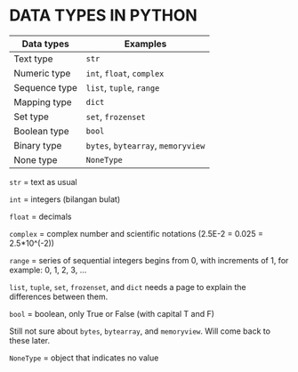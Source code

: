 # DATA TYPES IN PYTHON
| Data types | Examples |
| --- | --- |
| Text type | ```str``` |
| Numeric type | ```int```, ```float```, ```complex``` |
| Sequence type | ```list```, ```tuple```, ```range``` |
| Mapping type | ```dict``` |
| Set type | ```set```, ```frozenset``` |
| Boolean type | ```bool``` |
| Binary type | ```bytes```, ```bytearray```, ```memoryview``` |
| None type | ```NoneType``` |

```str``` = text as usual

```int``` = integers (bilangan bulat)

```float``` = decimals

```complex``` = complex number and scientific notations (2.5E-2 = 0.025 = 2.5*10^(-2))

```range``` = series of sequential integers begins from 0, with increments of 1, for example: 0, 1, 2, 3, ... 

```list```, ```tuple```, ```set```, ```frozenset```, and ```dict``` needs a page to explain the differences between them.

```bool``` = boolean, only True or False (with capital T and F)

Still not sure about ```bytes```, ```bytearray```, and ```memoryview```. Will come back to these later.

```NoneType``` = object that indicates no value

